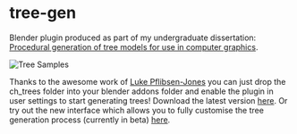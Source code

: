 # tree-gen
Blender plugin produced as part of my undergraduate dissertation: [Procedural generation of tree models for use in computer graphics](https://chewitt.me/Papers/CTH-Dissertation-2017.pdf).

![Tree Samples](http://chewitt.me/Folio/Trees.jpg)

Thanks to the awesome work of [Luke Pflibsen-Jones](https://github.com/luketimothyjones) you can just drop the ch_trees folder into your blender addons folder and enable the plugin in user settings to start generating trees! Download the latest version [here](https://github.com/friggog/tree-gen/archive/master.zip). Or try out the new interface which allows you to fully customise the tree generation process (currently in beta) [here](https://github.com/luketimothyjones/tree-gen/archive/parameter-customizer.zip).
